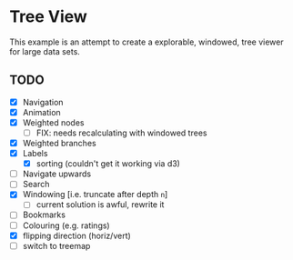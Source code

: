 # Tree View

This example is an attempt to create a explorable, windowed, tree viewer for large data sets.

## TODO

- [x] Navigation
- [x] Animation
- [x] Weighted nodes
    - [ ] FIX: needs recalculating with windowed trees
- [x] Weighted branches
- [x] Labels
    - [x] sorting (couldn't get it working via d3)
- [ ] Navigate upwards
- [ ] Search
- [x] Windowing [i.e. truncate after depth `n`]
    - [ ] current solution is awful, rewrite it
- [ ] Bookmarks
- [ ] Colouring (e.g. ratings)
- [x] flipping direction (horiz/vert)
- [ ] switch to treemap
